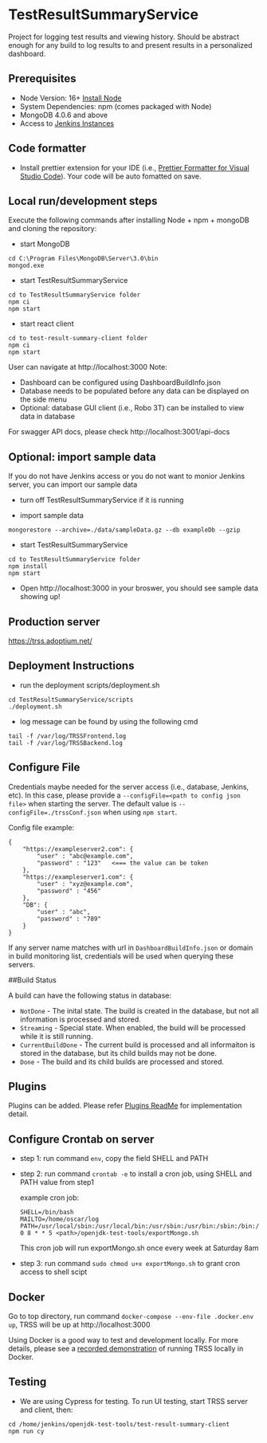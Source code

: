 # TestResultSummaryService

Project for logging test results and viewing history. Should be abstract enough for any build to log results to and present results in a personalized dashboard.

## Prerequisites

-   Node Version: 16+ [Install Node](https://nodejs.org/en/download/)
-   System Dependencies: npm (comes packaged with Node)
-   MongoDB 4.0.6 and above
-   Access to [Jenkins Instances](https://ci.adoptopenjdk.net)

## Code formatter

-   Install prettier extension for your IDE (i.e., [Prettier Formatter for Visual Studio Code](https://marketplace.visualstudio.com/items?itemName=esbenp.prettier-vscode)). Your code will be auto fomatted on save.

## Local run/development steps

Execute the following commands after installing Node + npm + mongoDB and cloning the repository:

-   start MongoDB

```
cd C:\Program Files\MongoDB\Server\3.0\bin
mongod.exe
```

-   start TestResultSummaryService

```
cd to TestResultSummaryService folder
npm ci
npm start
```

-   start react client

```
cd to test-result-summary-client folder
npm ci
npm start
```

User can navigate at http://localhost:3000
Note:

-   Dashboard can be configured using DashboardBuildInfo.json
-   Database needs to be populated before any data can be displayed on the side menu
-   Optional: database GUI client (i.e., Robo 3T) can be installed to view data in database

For swagger API docs, please check http://localhost:3001/api-docs

## Optional: import sample data

If you do not have Jenkins access or you do not want to monior Jenkins server, you can import our sample data

-   turn off TestResultSummaryService if it is running

-   import sample data

```
mongorestore --archive=./data/sampleData.gz --db exampleDb --gzip
```

-   start TestResultSummaryService

```
cd to TestResultSummaryService folder
npm install
npm start
```

-   Open http://localhost:3000 in your broswer, you should see sample data showing up!

## Production server

https://trss.adoptium.net/

## Deployment Instructions

-   run the deployment scripts/deployment.sh

```
cd TestResultSummaryService/scripts
./deployment.sh
```

-   log message can be found by using the following cmd

```
tail -f /var/log/TRSSFrontend.log
tail -f /var/log/TRSSBackend.log
```

## Configure File

Credentials maybe needed for the server access (i.e., database, Jenkins, etc). In this case, please provide a `--configFile=<path to config json file>` when starting the server. The default value is `--configFile=./trssConf.json` when using `npm start`.

Config file example:

```
{
	"https://exampleserver2.com": {
		"user" : "abc@example.com",
		"password" : "123"   <=== the value can be token
	},
	"https://exampleserver1.com": {
		"user" : "xyz@example.com",
		"password" : "456"
	},
	"DB": {
		"user" : "abc",
		"password" : "789"
	}
}
```

If any server name matches with url in `DashboardBuildInfo.json` or domain in build monitoring list, credentials will be used when querying these servers.

##Build Status

A build can have the following status in database:

-   `NotDone` - The inital state. The build is created in the database, but not all information is processed and stored.
-   `Streaming` - Special state. When enabled, the build will be processed while it is still running.
-   `CurrentBuildDone` - The current build is processed and all informaiton is stored in the database, but its child builds may not be done.
-   `Done` - The build and its child builds are processed and stored.

## Plugins

Plugins can be added. Please refer [Plugins ReadMe](./plugins/README.md) for implementation detail.

## Configure Crontab on server

-   step 1: run command `env`, copy the field SHELL and PATH
-   step 2: run command `crontab -e` to install a cron job, using SHELL and PATH value from step1

    example cron job:

    ```
    SHELL=/bin/bash
    MAILTO=/home/oscar/log
    PATH=/usr/local/sbin:/usr/local/bin:/usr/sbin:/usr/bin:/sbin:/bin:/usr/games:/usr/local/games:/snap/bin
    0 8 * * 5 <path>/openjdk-test-tools/exportMongo.sh
    ```

    This cron job will run exportMongo.sh once every week at Saturday 8am

-   step 3: run command `sudo chmod u+x exportMongo.sh` to grant cron access to shell scipt

## Docker

Go to top directory, run command `docker-compose --env-file .docker.env up`, TRSS will be up at http://localhost:3000

Using Docker is a good way to test and development locally. For more details, please see a [recorded demonstration](https://youtu.be/9Adwk2qkL1A) of running TRSS locally in Docker.

## Testing

-   We are using Cypress for testing. To run UI testing, start TRSS server and client, then:

```
cd /home/jenkins/openjdk-test-tools/test-result-summary-client
npm run cy
```
